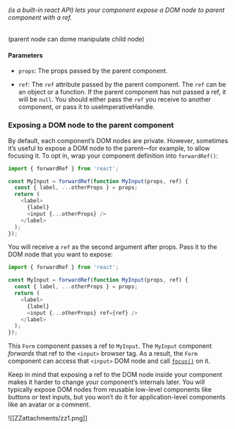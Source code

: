 ###### (is a built-in react API) lets your component expose a DOM node to parent component with a ref.
(parent node can dome manipulate child node)
#### Parameters

- `props`: The props passed by the parent component.
    
- `ref`: The `ref` attribute passed by the parent component. The `ref` can be an object or a function. If the parent component has not passed a ref, it will be `null`. You should either pass the `ref` you receive to another component, or pass it to useImperativeHandle.
### Exposing a DOM node to the parent component [](https://react.dev/reference/react/forwardRef#exposing-a-dom-node-to-the-parent-component "Link for Exposing a DOM node to the parent component")

By default, each component’s DOM nodes are private. However, sometimes it’s useful to expose a DOM node to the parent—for example, to allow focusing it. To opt in, wrap your component definition into `forwardRef()`:

```js
import { forwardRef } from 'react';

const MyInput = forwardRef(function MyInput(props, ref) {
  const { label, ...otherProps } = props;
  return (
    <label>
      {label}
      <input {...otherProps} />
    </label>
  );
});
```
You will receive a `ref` as the second argument after props. Pass it to the DOM node that you want to expose:
```js
import { forwardRef } from 'react';

const MyInput = forwardRef(function MyInput(props, ref) {
  const { label, ...otherProps } = props;
  return (
    <label>
      {label}
      <input {...otherProps} ref={ref} />
    </label>
  );
});
```
This `Form` component passes a ref to `MyInput`. The `MyInput` component _forwards_ that ref to the `<input>` browser tag. As a result, the `Form` component can access that `<input>` DOM node and call [`focus()`](https://developer.mozilla.org/en-US/docs/Web/API/HTMLElement/focus) on it.

Keep in mind that exposing a ref to the DOM node inside your component makes it harder to change your component’s internals later. You will typically expose DOM nodes from reusable low-level components like buttons or text inputs, but you won’t do it for application-level components like an avatar or a comment.

![[ZZattachments/zz1.png]]